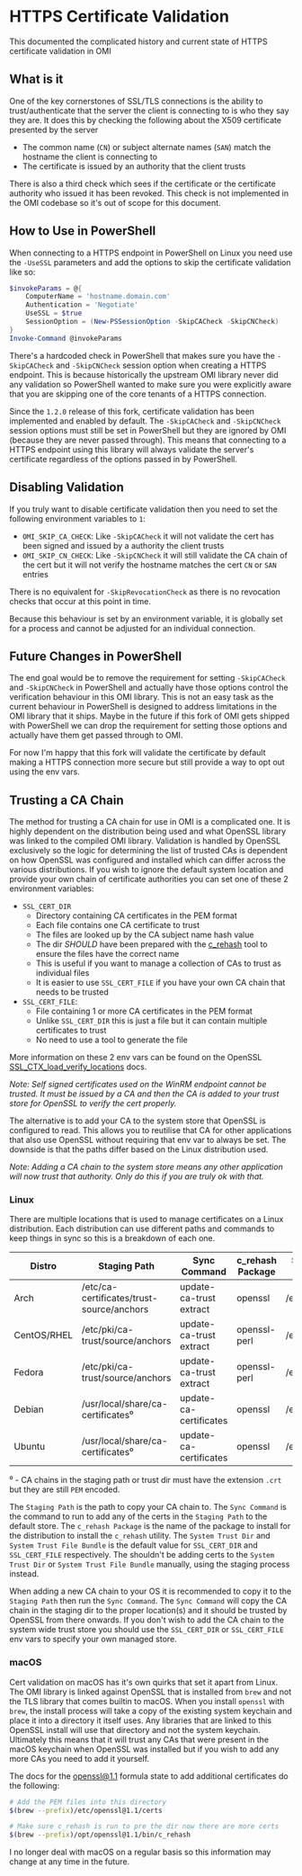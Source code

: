 # HTTPS Certificate Validation

This documented the complicated history and current state of HTTPS certificate validation in OMI

## What is it

One of the key cornerstones of SSL/TLS connections is the ability to trust/authenticate that the server the client is connecting to is who they say they are.
It does this by checking the following about the X509 certificate presented by the server

+ The common name (`CN`) or subject alternate names (`SAN`) match the hostname the client is connecting to
+ The certificate is issued by an authority that the client trusts

There is also a third check which sees if the certificate or the certificate authority who issued it has been revoked.
This check is not implemented in the OMI codebase so it's out of scope for this document.

## How to Use in PowerShell

When connecting to a HTTPS endpoint in PowerShell on Linux you need use the `-UseSSL` parameters and add the options to skip the certificate validation like so:

```powershell
$invokeParams = @{
    ComputerName = 'hostname.domain.com'
    Authentication = 'Negotiate'
    UseSSL = $true
    SessionOption = (New-PSSessionOption -SkipCACheck -SkipCNCheck)
}
Invoke-Command @invokeParams
```

There's a hardcoded check in PowerShell that makes sure you have the `-SkipCACheck` and `-SkipCNCheck` session option when creating a HTTPS endpoint.
This is because historically the upstream OMI library never did any validation so PowerShell wanted to make sure you were explicitly aware that you are skipping one of the core tenants of a HTTPS connection.

Since the `1.2.0` release of this fork, certificate validation has been implemented and enabled by default.
The `-SkipCACheck` and `-SkipCNCheck` session options must still be set in PowerShell but they are ignored by OMI (because they are never passed through).
This means that connecting to a HTTPS endpoint using this library will always validate the server's certificate regardless of the options passed in by PowerShell.

## Disabling Validation

If you truly want to disable certificate validation then you need to set the following environment variables to `1`:

* `OMI_SKIP_CA_CHECK`: Like `-SkipCACheck` it will not validate the cert has been signed and issued by a authority the client trusts
* `OMI_SKIP_CN_CHECK`: Like `-SkipCNCheck` it will still validate the CA chain of the cert but it will not verify the hostname matches the cert `CN` or `SAN` entries

There is no equivalent for `-SkipRevocationCheck` as there is no revocation checks that occur at this point in time.

Because this behaviour is set by an environment variable, it is globally set for a process and cannot be adjusted for an individual connection.

## Future Changes in PowerShell

The end goal would be to remove the requirement for setting `-SkipCACheck` and `-SkipCNCheck` in PowerShell and actually have those options control the verification behaviour in this OMI library.
This is not an easy task as the current behaviour in PowerShell is designed to address limitations in the OMI library that it ships.
Maybe in the future if this fork of OMI gets shipped with PowerShell we can drop the requirement for setting those options and actually have them get passed through to OMI.

For now I'm happy that this fork will validate the certificate by default making a HTTPS connection more secure but still provide a way to opt out using the env vars.

## Trusting a CA Chain

The method for trusting a CA chain for use in OMI is a complicated one.
It is highly dependent on the distribution being used and what OpenSSL library was linked to the compiled OMI library.
Validation is handled by OpenSSL exclusively so the logic for determining the list of trusted CAs is dependent on how OpenSSL was configured and installed which can differ across the various distributions.
If you wish to ignore the default system location and provide your own chain of certificate authorities you can set one of these 2 environment variables:

+ `SSL_CERT_DIR`
  + Directory containing CA certificates in the PEM format
  + Each file contains one CA certificate to trust
  + The files are looked up by the CA subject name hash value
  + The dir *SHOULD* have been prepared with the [c_rehash](https://www.openssl.org/docs/manmaster/man1/c_rehash.html) tool to ensure the files have the correct name
  + This is useful if you want to manage a collection of CAs to trust as individual files
  + It is easier to use `SSL_CERT_FILE` if you have your own CA chain that needs to be trusted
+ `SSL_CERT_FILE`:
  + File containing 1 or more CA certificates in the PEM format
  + Unlike `SSL_CERT_DIR` this is just a file but it can contain multiple certificates to trust
  + No need to use a tool to generate the file

More information on these 2 env vars can be found on the OpenSSL [SSL_CTX_load_verify_locations](https://www.openssl.org/docs/manmaster/man3/SSL_CTX_load_verify_locations.html) docs.

_Note: Self signed certificates used on the WinRM endpoint cannot be trusted. It must be issued by a CA and then the CA is added to your trust store for OpenSSL to verify the cert properly._

The alternative is to add your CA to the system store that OpenSSL is configured to read.
This allows you to reutilise that CA for other applications that also use OpenSSL without requiring that env var to always be set.
The downside is that the paths differ based on the Linux distribution used.

_Note: Adding a CA chain to the system store means any other application will now trust that authority. Only do this if you are truly ok with that._

### Linux

There are multiple locations that is used to manage certificates on a Linux distribution.
Each distribution can use different paths and commands to keep things in sync so this is a breakdown of each one.

| Distro | Staging Path | Sync Command | c_rehash Package | System Trust Dir | System Trust File Bundle |
| ------ | ------------ | -----------  | ---------------- | ---------------- | ------------------------ |
| Arch | /etc/ca-certificates/trust-source/anchors | update-ca-trust extract | openssl | /etc/ssl/certs | /etc/ssl/certs/ca-certificates.crt |
| CentOS/RHEL | /etc/pki/ca-trust/source/anchors | update-ca-trust extract | openssl-perl | /etc/pki/tls/certs | /etc/pki/tls/certs/ca-bundle.crt |
| Fedora | /etc/pki/ca-trust/source/anchors | update-ca-trust extract | openssl-perl | /etc/pki/tls/certs | /etc/pki/tls/certs/ca-bundle.crt |
| Debian | /usr/local/share/ca-certificates⁰ | update-ca-certificates | openssl | /etc/ssl/certs | /etc/ssl/certs/ca-certificates.crt |
| Ubuntu | /usr/local/share/ca-certificates⁰ | update-ca-certificates | openssl | /etc/ssl/certs | /etc/ssl/certs/ca-certificates.crt |

⁰ - CA chains in the staging path or trust dir must have the extension `.crt` but they are still `PEM` encoded.

The `Staging Path` is the path to copy your CA chain to.
The `Sync Command` is the command to run to add any of the certs in the `Staging Path` to the default store.
The `c_rehash Package` is the name of the package to install for the distribution to install the `c_rehash` utility.
The `System Trust Dir` and `System Trust File Bundle` is the default value for `SSL_CERT_DIR` and `SSL_CERT_FILE` respectively.
The shouldn't be adding certs to the `System Trust Dir` or `System Trust File Bundle` manually, using the staging process instead.

When adding a new CA chain to your OS it is recommended to copy it to the `Staging Path` then run the `Sync Command`.
The `Sync Command` will copy the CA chain in the staging dir to the proper location(s) and it should be trusted by OpenSSL from there onwards.
If you don't wish to add the CA chain to the system wide trust store you should use the `SSL_CERT_DIR` or `SSL_CERT_FILE` env vars to specify your own managed store.

### macOS

Cert validation on macOS has it's own quirks that set it apart from Linux.
The OMI library is linked against OpenSSL that is installed from `brew` and not the TLS library that comes builtin to macOS.
When you install `openssl` with `brew`, the install process will take a copy of the existing system keychain and place it into a directory it itself uses.
Any libraries that are linked to this OpenSSL install will use that directory and not the system keychain.
Ultimately this means that it will trust any CAs that were present in the macOS keychain when OpenSSL was installed but if you wish to add any more CAs you need to add it yourself.

The docs for the [openssl@1.1](https://formulae.brew.sh/formula/openssl@1.1#default) formula state to add additional certificates do the following:

```bash
# Add the PEM files into this directory
$(brew --prefix)/etc/openssl@1.1/certs

# Make sure c_rehash is run to pre the dir now there are more certs
$(brew --prefix)/opt/openssl@1.1/bin/c_rehash
```

I no longer deal with macOS on a regular basis so this information may change at any time in the future.
